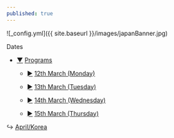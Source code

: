 ```yaml
---
published: true
---
```

![_config.yml]({{ site.baseurl }}/images/japanBanner.jpg)

Dates
<div class="treeview">
    <ul>
        <li>
            <div><p><a href="#" class="sc" onclick="return UnHide(this)">&#9660;</a>
                <a href="#">Programs</a></p></div>
            <ul>
                <li class="cl">
                    <div>
                        <p>
              <a href="/days/12mar/" class="sc">&#9658;</a>
              <a href="/days/12mar/">12th March (Monday)</a>
            </p>
          </div>
        </li>
         <li class="cl">
          <div>
            <p>
              <a href="/days/13mar/" class="sc">&#9658;</a>
              <a href="/days/13mar/">13th March (Tuesday)</a>
            </p>
          </div>
        </li>
                 <li class="cl">
          <div>
            <p>
              <a href="/days/14mar/" class="sc">&#9658;</a>
              <a href="/days/14mar/">14th March (Wednesday)</a>
            </p>
          </div>
        </li>
                 <li class="cl">
          <div>
            <p>
              <a href="/days/15mar/" class="sc">&#9658;</a>
              <a href="/days/16mar/">15th March (Thursday)</a>
            </p>
          </div>
        </li>
      </ul>
    </li>
  </ul>
</div>

↪ [April/Korea](/days/13mar)
